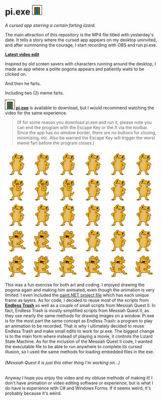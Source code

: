 # pi.exe ![Icon](Art/icon.png)
*A cursed app starring a certain farting lizard.*

The main attraction of this repository is the MP4 file titled with yesterday's date.  It tells a story where the cursed app appears on my desktop uninvited, and after summoning the courage, I start recording with OBS and run pi.exe.

**[Latest video edit](2021-02-04%22-14-21.mp4)**

Inspired by old screen savers with characters running around the desktop, I made an app where a polite pogona appears and patiently waits to be clicked on.

And then he farts.

Including two (2) meme farts.

![Icon](Art/icon.png) **[pi.exe](pi.exe)** is available to download, but I would recommend watching the video for the same experience.

> (If for some reason you download pi.exe and run it, please note you can end the program with the Escape Key or the X via the toolbar.  Since the app has no window border, there are no buttons for closing, minimizing, etc.  Also be warned the Escape Key will trigger the worst meme fart before the program closes.)

![Sprite sheet used for the pogona.](Art/Spritesheet.png)

This was a fun exercise for both art and coding.  I enjoyed drawing the pogona again and making him animated, even though the animation is very limited.  I even included the [paint.NET project file](Art/Sprite%Project.pdn) which has each unique frame as layers.  As for code, I decided to reuse most of the scripts from **[Endless Trash](https://github.com/Xatro/EndlessTrash)** as well as a couple of small scripts from Messiah Quest II.  In fact, Endless Trash is mostly simplified scripts from Messiah Quest II, as they use nearly the same methods for drawing images on a window.  Pi.exe is for the most part the same concept as Endless Trash: a program to play an animation to be recorded.  That is why I ultimately decided to reuse Endless Trash and make small edits to work for pi.exe.  The biggest change is to the main form where instead of playing a movie, it controls the Lizard State Machine.  As for the inclusion of the Messiah Quest II code, I wanted the executable file to be able to run anywhere to complete its cursed illusion, so I used the same methods for loading embedded files in the exe.

###### (Messiah Quest II is just this other thing I'm working on...)

Anyway I hope you enjoy the video and my obtuse methods of making it!  I don't have animation or video editing software or experience, but is what I do have is experience with C# and Windows Forms.  If it seems weird, it's probably because it's weird.
